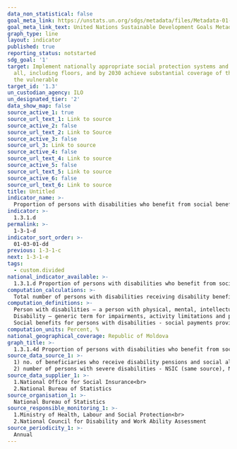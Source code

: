 ```yaml
---
data_non_statistical: false
goal_meta_link: https://unstats.un.org/sdgs/metadata/files/Metadata-01-03-01a.pdf
goal_meta_link_text: United Nations Sustainable Development Goals Metadata (pdf 894kB)
graph_type: line
layout: indicator
published: true
reporting_status: notstarted
sdg_goal: '1'
target: Implement nationally appropriate social protection systems and measures for
  all, including floors, and by 2030 achieve substantial coverage of the poor and
  the vulnerable
target_id: '1.3'
un_custodian_agency: ILO
un_designated_tier: '2'
data_show_map: false
source_active_1: true
source_url_text_1: Link to source
source_active_2: false
source_url_text_2: Link to Source
source_active_3: false
source_url_3: Link to source
source_active_4: false
source_url_text_4: Link to source
source_active_5: false
source_url_text_5: Link to source
source_active_6: false
source_url_text_6: Link to source
title: Untitled
indicator_name: >-
  Proportion of persons with disabilities who benefit from social benefits
indicator: >-
  1.3.1.d
permalink: >-
  1-3-1-d
indicator_sort_order: >-
  01-03-01-dd
previous: 1-3-1-c
next: 1-3-1-e
tags:
  - custom.divided
national_indicator_available: >-
  1.3.1.d Proportion of persons with disabilities who benefit from social benefits
computation_calculations: >-
  Total number of persons with disabilities receiving disability benefits out of the total number of persons with severe disabilities declared in the RPL *100.
computation_definitions: >-
  Person with disabilities – a person with physical, mental, intellectual and sensory impairments, deficiencies with when interacting with diverse barriers/obstacles, may hinder the full and efficient participation of the person in the society's life in equal conditions with other persons;<br> 
  Disability – generic term for impairments, activity limitations and participation restrictions, which denotes the negative aspects of the interaction between the person (having a health problem) and its contextual factors (environmental and personal factors) (Law No. 60/2012 on Inclusion of Persons with Disabilities);<br> 
  Social benefits for persons with disabilities - social payments provided on monthly basis to adults/children with disabilities, the size of which varies depending on the level of severity of the disability, which is determined according to the National Methodology (GD. No. 357/2018, Annex 3). According to the legislation in force, the social benefits for persons with disabilities include: disability pension and state social allowances.
computation_units: Percent, %
national_geographical_coverage: Republic of Moldova
graph_title: >-
  1.3.1.4d Proportion of persons with disabilities who benefit from social benefits
source_data_source_1: >-
  1) no. of beneficiaries who receive disability pensions and social allowances, NSIC - Form 641 & 652<br> 
  2) number of persons with severe disabilities - NSIC (same source), NBS (based on NSIC database)
source_data_supplier_1: >-
  1.National Office for Social Insurance<br> 
  2.National Bureau of Statistics
source_organisation_1: >-
  National Bureau of Statistics
source_responsible_monitoring_1: >-
  1.Ministry of Health, Labour and Social Protection<br> 
  2.National Council for Disability and Work Ability Assessment
source_periodicity_1: >-
  Annual
---
```

